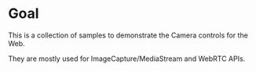 # Goal


This is a collection of samples to demonstrate the Camera controls for the Web.

They are mostly used for ImageCapture/MediaStream and WebRTC APIs.
